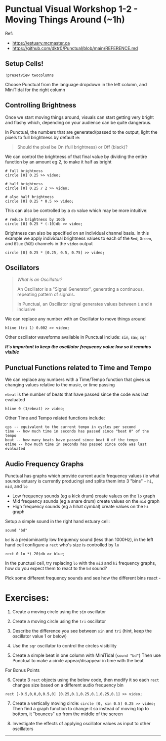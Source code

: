 # Punctual Visual Workshop 1-2 - Moving Things Around (~1h)

Ref: 
 - https://estuary.mcmaster.ca
 - https://github.com/dktr0/Punctual/blob/main/REFERENCE.md

## Setup Cells!

`!presetview twocolumns`

Choose Punctual from the language dropdown in the left column, and MiniTidal for the right column

## Controlling Brightness

Once we start moving things around, visuals can start getting very bright and flashy which, depending on your audience can be quite dangerous.

In Punctual, the numbers that are generated/passed to the output, light the pixels to full brightness by default ie:

> Should the pixel be On (full brightness) or Off (black)?

We can control the brightness of that final value by dividing the entire function by an amount eg 2, to make it half as bright

```
# full brightness
circle [0] 0.25 >> video;

# half brightness
circle [0] 0.25 / 2 >> video;

# also half brightness
circle [0] 0.25 * 0.5 >> video;
```

This can also be controlled by a `db` value which may be more intuitive:

```
# reduce brightness by 10db
circle [0] 0.25 * (-10)db >> video;
```

Brightness can also be specified on an individual channel basis. In this example we apply individual brightness values to each of the `Red`, `Green`, and `Blue` (`RGB`) channels in the `video` output

```
circle [0] 0.25 * [0.25, 0.5, 0.75] >> video;
```

## Oscillators

> *What is an Oscillator?*
> 
> An Oscillator is a "Signal Generator", generating a continuous, repeating pattern of signals.
>
> In Punctual, an Oscillator signal generates values between `1` and `0` inclusive

We can replace any number with an Oscillator to move things around

```
hline (tri 1) 0.002 >> video;
```

Other oscillator waveforms available in Punctual include: `sin`, `saw`, `sqr`

***It's important to keep the oscillator frequency value low so it remains visible*** 

## Punctual Functions related to Time and Tempo

We can replace any numbers with a Time/Tempo function that gives us changing values relative to the music, or time passing

`ebeat` is the number of beats that have passed since the code was last evaluated

```
hline 0 (1/ebeat) >> video;
```

Other Time and Tempo related functions include:

```
cps -- equivalent to the current tempo in cycles per second
time -- how much time in seconds has passed since "beat 0" of the tempo
beat -- how many beats have passed since beat 0 of the tempo
etime -- how much time in seconds has passed since code was last evaluated
```

## Audio Frequency Graphs

Punctual has graphs which provide current audio frequency values (ie what sounds estuary is currently producing) and splits them into 3 "bins" - `hi`, `mid`, and `lo`

 - Low frequency sounds (eg a kick drum) create values on the `lo` graph
 - Mid frequency sounds (eg a snare drum) create values on the `mid` graph 
 - High frequency sounds (eg a hihat cymbal) create values on the `hi` graph

Setup a simple sound in the right hand estuary cell:

```
sound "bd"
```

`bd` is a predominantly low frequency sound (less than 1000Hz), in the left hand cell configure a `rect` who's size is controlled by `lo`

```
rect 0 lo *(-20)db >> blue;
```

In the punctual cell, try replacing `lo` with the `mid` and `hi` frequency graphs, how do you expect them to react to the `bd` sound?

Pick some different frequency sounds and see how the different bins react -


# Exercises:

1. Create a moving circle using the `sin` oscillator



2. Create a moving circle using the `tri` oscillator



3. Describe the difference you see between `sin` and `tri` (hint, keep the oscillator value 1 or below)



4. Use the `sqr` oscillator to control the circles visibility



5. Create a simple beat in one column with MiniTidal (`sound "bd"`)
Then use Punctual to make a circle appear/disappear in time with the beat 


For Bonus Points

6. Create 3 `rect` objects using the below code, then modify it so each `rect` changes size based on a different audio frequency bin

```
rect [-0.5,0,0,0,0.5,0] [0.25,0.1,0.25,0.1,0.25,0.1] >> video;
```



7. Create a vertically moving circle: `circle [0, sin 0.5] 0.25 >> video;`
Then find a graph function to change it so instead of moving top to bottom, it "bounces" up from the middle of the screen


8. Investigate the effects of applying oscillator values as input to other oscillators



---
